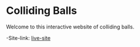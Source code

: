 # Colliding Balls

Welcome to this interactive website of colliding balls.

-Site-link: [live-site](https://yozan21.github.io/collison/)

